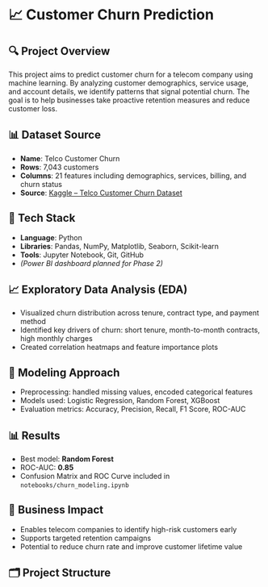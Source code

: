 # 📈 Customer Churn Prediction

## 🔍 Project Overview
This project aims to predict customer churn for a telecom company using machine learning. By analyzing customer demographics, service usage, and account details, we identify patterns that signal potential churn. The goal is to help businesses take proactive retention measures and reduce customer loss.

## 📊 Dataset Source
- **Name**: Telco Customer Churn
- **Rows**: 7,043 customers
- **Columns**: 21 features including demographics, services, billing, and churn status
- **Source**: [Kaggle – Telco Customer Churn Dataset](https://www.kaggle.com/datasets/blastchar/telco-customer-churn)

## 🧰 Tech Stack
- **Language**: Python
- **Libraries**: Pandas, NumPy, Matplotlib, Seaborn, Scikit-learn
- **Tools**: Jupyter Notebook, Git, GitHub
- *(Power BI dashboard planned for Phase 2)*

## 📈 Exploratory Data Analysis (EDA)
- Visualized churn distribution across tenure, contract type, and payment method
- Identified key drivers of churn: short tenure, month-to-month contracts, high monthly charges
- Created correlation heatmaps and feature importance plots

## 🤖 Modeling Approach
- Preprocessing: handled missing values, encoded categorical features
- Models used: Logistic Regression, Random Forest, XGBoost
- Evaluation metrics: Accuracy, Precision, Recall, F1 Score, ROC-AUC

## 📊 Results
- Best model: **Random Forest**
- ROC-AUC: **0.85**
- Confusion Matrix and ROC Curve included in `notebooks/churn_modeling.ipynb`

## 💼 Business Impact
- Enables telecom companies to identify high-risk customers early
- Supports targeted retention campaigns
- Potential to reduce churn rate and improve customer lifetime value

## 🗂️ Project Structure
